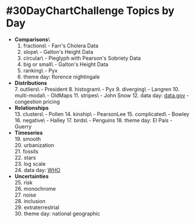 # #30DayChartChallenge Topics by Day

-   **Comparisons**\
    1. fractions\ - Farr's Cholera Data
    2.  slope\ - Galton's Height Data
    3.  circular\ - Pieglyph with Pearson's Sobriety Data
    4.  big or small\ - Galton's Height Data
    5.  ranking\ - Pyx
    6.  theme day: florence nightingale
-   **Distributions**\
    7.  outliers\ - President
    8.  histogram\ - Pyx
    9.  diverging\ - Langren
    10. multi-modal\ - OldMaps
    11. stripes\ - John Snow
    12. data day: [data.gov](https://data.gov/) - congestion pricing
-   **Relationships**\
    13. clusters\ - Pollen
    14. kinship\ - PearsonLee
    15. complicated\ - Bowley
    16. negative\ - Halley
    17. birds\ - Penguins
    18. theme day: El País - Guerry
-   **Timeseries**\
    19. smooth\
    20. urbanization\
    21. fossils\
    22. stars\
    23. log scale\
    24. data day: [WHO](https://www.who.int/data/gho)
-   **Uncertainties**\
    25. risk\
    26. monochrome\
    27. noise\
    28. inclusion\
    29. extraterrestrial\
    30. theme day: national geographic

